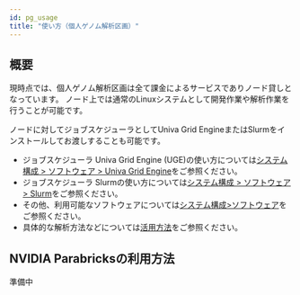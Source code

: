```yaml
---
id: pg_usage
title: "使い方（個人ゲノム解析区画）"
---
```



## 概要

現時点では、個人ゲノム解析区画は全て課金によるサービスでありノード貸しとなっています。
ノード上では通常のLinuxシステムとして開発作業や解析作業を行うことが可能です。

ノードに対してジョブスケジューラとしてUniva Grid EngineまたはSlurmをインストールしてお渡しすることも可能です。


- ジョブスケジューラ Univa Grid Engine (UGE)の使い方については[システム構成 > ソフトウェア > Univa Grid Engine](/software/univa_grid_engine)をご参照ください。
- ジョブスケジューラ Slurmの使い方については[システム構成 > ソフトウェア > Slurm](/software/slurm)をご参照ください。
- その他、利用可能なソフトウェアについては[システム構成>ソフトウェア](../software/software.md)をご参照ください。
- 具体的な解析方法などについては[活用方法](/advanced_guides/advanced_guide)をご参照ください。


## NVIDIA Parabricksの利用方法

準備中
